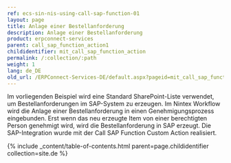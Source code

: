 ```yaml
---
ref: ecs-sin-nis-using-call-sap-function-01
layout: page
title: Anlage einer Bestellanforderung
description: Anlage einer Bestellanforderung
product: erpconnect-services
parent: call_sap_function_action1
childidentifier: mit_call_sap_function_action
permalink: /:collection/:path
weight: 1
lang: de_DE
old_url: /ERPConnect-Services-DE/default.aspx?pageid=mit_call_sap_function_action
---
```


Im vorliegenden Beispiel wird eine Standard SharePoint-Liste verwendet, um Bestellanforderungen im SAP-System zu erzeugen.  Im Nintex Workflow wird die Anlage einer Bestellanforderung in einen Genehmigungsprozess eingebunden. Erst wenn das neu erzeugte Item von einer berechtigten Person genehmigt wird, wird die Bestellanforderung in SAP erzeugt. Die SAP-Integration wurde mit der Call SAP Function Custom Action realisiert.  

{% include _content/table-of-contents.html parent=page.childidentifier collection=site.de %}